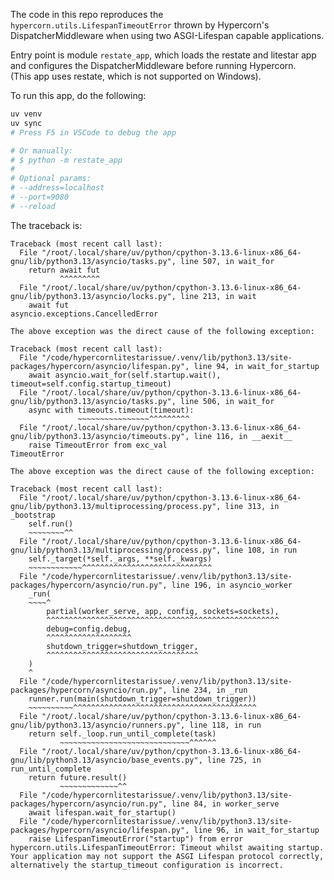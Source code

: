 The code in this repo reproduces the `hypercorn.utils.LifespanTimeoutError` thrown by Hypercorn's DispatcherMiddleware when using two ASGI-Lifespan capable applications.

Entry point is module `restate_app`, which loads the restate and litestar app and configures the DispatcherMiddleware before running Hypercorn.  
(This app uses restate, which is not supported on Windows).

To run this app, do the following:

```bash
uv venv
uv sync
# Press F5 in VSCode to debug the app

# Or manually:
# $ python -m restate_app
#
# Optional params:
# --address=localhost
# --port=9080
# --reload
```

The traceback is:

```
Traceback (most recent call last):
  File "/root/.local/share/uv/python/cpython-3.13.6-linux-x86_64-gnu/lib/python3.13/asyncio/tasks.py", line 507, in wait_for
    return await fut
           ^^^^^^^^^
  File "/root/.local/share/uv/python/cpython-3.13.6-linux-x86_64-gnu/lib/python3.13/asyncio/locks.py", line 213, in wait
    await fut
asyncio.exceptions.CancelledError

The above exception was the direct cause of the following exception:

Traceback (most recent call last):
  File "/code/hypercornlitestarissue/.venv/lib/python3.13/site-packages/hypercorn/asyncio/lifespan.py", line 94, in wait_for_startup
    await asyncio.wait_for(self.startup.wait(), timeout=self.config.startup_timeout)
  File "/root/.local/share/uv/python/cpython-3.13.6-linux-x86_64-gnu/lib/python3.13/asyncio/tasks.py", line 506, in wait_for
    async with timeouts.timeout(timeout):
               ~~~~~~~~~~~~~~~~^^^^^^^^^
  File "/root/.local/share/uv/python/cpython-3.13.6-linux-x86_64-gnu/lib/python3.13/asyncio/timeouts.py", line 116, in __aexit__
    raise TimeoutError from exc_val
TimeoutError

The above exception was the direct cause of the following exception:

Traceback (most recent call last):
  File "/root/.local/share/uv/python/cpython-3.13.6-linux-x86_64-gnu/lib/python3.13/multiprocessing/process.py", line 313, in _bootstrap
    self.run()
    ~~~~~~~~^^
  File "/root/.local/share/uv/python/cpython-3.13.6-linux-x86_64-gnu/lib/python3.13/multiprocessing/process.py", line 108, in run
    self._target(*self._args, **self._kwargs)
    ~~~~~~~~~~~~^^^^^^^^^^^^^^^^^^^^^^^^^^^^^
  File "/code/hypercornlitestarissue/.venv/lib/python3.13/site-packages/hypercorn/asyncio/run.py", line 196, in asyncio_worker
    _run(
    ~~~~^
        partial(worker_serve, app, config, sockets=sockets),
        ^^^^^^^^^^^^^^^^^^^^^^^^^^^^^^^^^^^^^^^^^^^^^^^^^^^^
        debug=config.debug,
        ^^^^^^^^^^^^^^^^^^^
        shutdown_trigger=shutdown_trigger,
        ^^^^^^^^^^^^^^^^^^^^^^^^^^^^^^^^^^
    )
    ^
  File "/code/hypercornlitestarissue/.venv/lib/python3.13/site-packages/hypercorn/asyncio/run.py", line 234, in _run
    runner.run(main(shutdown_trigger=shutdown_trigger))
    ~~~~~~~~~~^^^^^^^^^^^^^^^^^^^^^^^^^^^^^^^^^^^^^^^^^
  File "/root/.local/share/uv/python/cpython-3.13.6-linux-x86_64-gnu/lib/python3.13/asyncio/runners.py", line 118, in run
    return self._loop.run_until_complete(task)
           ~~~~~~~~~~~~~~~~~~~~~~~~~~~~~^^^^^^
  File "/root/.local/share/uv/python/cpython-3.13.6-linux-x86_64-gnu/lib/python3.13/asyncio/base_events.py", line 725, in run_until_complete
    return future.result()
           ~~~~~~~~~~~~~^^
  File "/code/hypercornlitestarissue/.venv/lib/python3.13/site-packages/hypercorn/asyncio/run.py", line 84, in worker_serve
    await lifespan.wait_for_startup()
  File "/code/hypercornlitestarissue/.venv/lib/python3.13/site-packages/hypercorn/asyncio/lifespan.py", line 96, in wait_for_startup
    raise LifespanTimeoutError("startup") from error
hypercorn.utils.LifespanTimeoutError: Timeout whilst awaiting startup. Your application may not support the ASGI Lifespan protocol correctly, alternatively the startup_timeout configuration is incorrect.
```